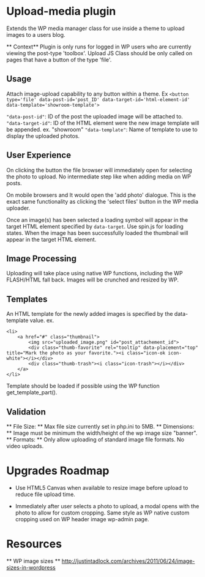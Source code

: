 # Upload-media plugin

Extends the WP media manager class for use inside a theme to upload images to a users blog.

** Context** Plugin is only runs for logged in WP users who are currently viewing the post-type 'toolbox'. Upload JS Class should be only called on pages that have a button of the type 'file'.

## Usage

Attach image-upload capability to any button within a theme. Ex `<button type='file' data-post-id='post_ID' data-target-id='html-element-id' data-template='showroom-template'>`

`"data-post-id"`: ID of the post the uploaded image will be attached to.
`"data-target-id"`: ID of the HTML element were the new image template will be appended. ex. "showroom"
`"data-template"`: Name of template to use to display the uploaded photos.
 
## User Experience

On clicking the button the file browser will immediately open for selecting the photo to upload. No intermediate step like when adding media on WP posts. 

On mobile browsers and It would open the 'add photo' dialogue. This is the exact same functionality as clicking the 'select files' button in the WP media uploader. 

Once an image(s) has been selected a loading symbol will appear in the target HTML element specified by `data-target`. Use spin.js for loading states. When the image has been successfully loaded the thumbnail will appear in the target HTML element.

## Image Processing

Uploading will take place using native WP functions, including the WP FLASH/HTML fall back. Images will be crunched and resized by WP. 


## Templates

An HTML template for the newly added images is specified by the data-template value. ex. 

```
<li>
	<a href="#" class="thumbnail">
		<img src="uploaded_image.png" id="post_attachement_id">
		<div class="thumb-favorite" rel="tooltip" data-placement="top" title="Mark the photo as your favorite."><i class="icon-ok icon-white"></i></div>
		<div class="thumb-trash"><i class="icon-trash"></i></div>
	</a>
</li>
```

Template should be loaded if possible using the WP function get_template_part(). 


## Validation

** File Size: ** Max file size currently set in php.ini to 5MB.
** Dimensions: ** Image must be minimum the width/height of the wp image size "banner".
** Formats: **  Only allow uploading of standard image file formats. No video uploads.

# Upgrades Roadmap

* Use HTML5 Canvas when available to resize image before upload to reduce file upload time.

* Immediately after user selects a photo to upload, a modal opens with the photo to allow for custom cropping. Same style as WP native custom cropping used on WP header image wp-admin page.

# Resources

** WP image sizes ** http://justintadlock.com/archives/2011/06/24/image-sizes-in-wordpress